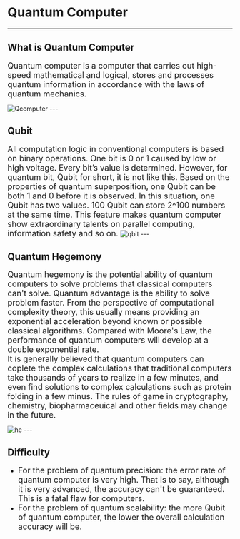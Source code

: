 # Quantum Computer
---
## What is Quantum Computer
<font size = 4> Quantum computer is a computer that carries out high-speed mathematical and logical, stores and processes quantum information in accordance with the laws of quantum mechanics.</font> 

<img :src="$withBase('/Qcomputer.gif')" alt="Qcomputer">
---

## Qubit
<font size = 4 > 
All computation logic in conventional computers is based on binary operations. One bit is 0 or 1 caused by low or high voltage. Every bit’s value is determined. However, for quantum bit, Qubit for short, it is not like this. Based on the properties of quantum superposition, one Qubit can be both 1 and 0 before it is observed. In this situation, one Qubit has two values. 100 Qubit can store 2^100 numbers at the same time. This feature makes quantum computer show extraordinary talents on parallel computing, information safety and so on. </font> 

<img :src="$withBase('/qbit.jpg')" alt="qbit">
---

## Quantum Hegemony
<font size = 4> Quantum hegemony is the potential ability of quantum computers to solve problems that classical computers can't solve. Quantum advantage is the ability to solve problem faster. From the perspective of computational complexity theory, this usually means providing an exponential acceleration beyond known or possible classical algorithms. Compared with Moore's Law, the performance of quantum computers will develop at a double exponential rate. </br>
It is generally believed that quantum computers can coplete the complex calculations that traditional computers take thousands of years to realize in a few minutes, and even find solutions to complex calculations such as protein folding in a few minus. The rules of game in cryptography, chemistry, biopharmaceuical and other fields may change in the future.</font>

<img :src="$withBase('/he.jpg')" alt="he">
---

## Difficulty
* <font size = 4 > For the problem of quantum precision: the error rate of quantum computer is very high. That is to say, although it is very advanced, the accuracy can't be guaranteed. This is a fatal flaw for computers.</font> 
* <font size = 4 >For the problem of quantum scalability: the more Qubit of quantum computer, the lower the overall calculation accuracy will be. </font> 